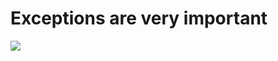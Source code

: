 
# Exceptions are very important

<img src="https://assets.website-files.com/612013f17754cb859455543d/612767b9650003e2b806994b_opossum.svg">
